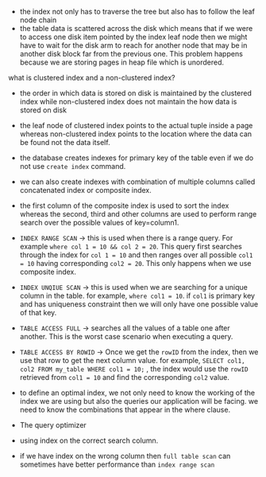 - the index not only has to traverse the tree but also has to follow the leaf node chain 
- the table data is scattered across the disk which means that if we were to access one disk item pointed by the index leaf node then we might have to wait for the disk arm to reach for another node that may be in another disk block far from the previous one. This problem happens because we are storing pages in heap file which is unordered.

what is clustered index and a non-clustered index?
- the order in which data is stored on disk is maintained by the clustered index while non-clustered index does not maintain the how data is stored on disk
- the leaf node of clustered index points to the actual tuple inside a page whereas non-clustered index points to the location where the data can be found not the data itself.

- the database creates indexes for primary key of the table even if we do not use `create index` command.
- we can also create indexes with combination of multiple columns called concatenated index or composite index.
- the first column of the composite index is used to sort the index whereas the second, third and other columns are used to perform range search over the possible values of key=column1.

- `INDEX RANGE SCAN` -> this is used when there is a range query. For example `where col 1 = 10 && col 2 = 20`. This query first searches through the index for `col 1 = 10` and then ranges over all possible `col1 = 10` having corresponding `col2 = 20`. This only happens when we use composite index.
- `INDEX UNQIUE SCAN` -> this is used when we are searching for a unique column in the table.  for example, `where col1 = 10`. if `col1` is primary key and has uniqueness constraint then we will only have one possible value of that key.
- `TABLE ACCESS FULL` -> searches all the values of a table one after another. This is the worst case scenario when executing a query.
- `TABLE ACCESS BY ROWID` -> Once we get the `rowID` from the index, then we use that row to get the next column value. for example, ``SELECT col1, col2 FROM my_table WHERE col1 = 10;`` , the index would use the `rowID` retrieved from `col1 = 10` and find the corresponding `col2` value.

- to define an optimal index, we not only need to know the working of the index we are using but also the queries our application will be facing. we need to know the combinations that appear in the where clause.

- The query optimizer 

- using index on the correct search column. 
- if we have index on the wrong column then `full table scan` can sometimes have better performance than `index range scan`